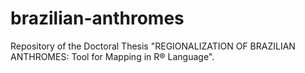 # brazilian-anthromes
Repository of the Doctoral Thesis "REGIONALIZATION OF BRAZILIAN ANTHROMES: Tool for Mapping in R® Language".
